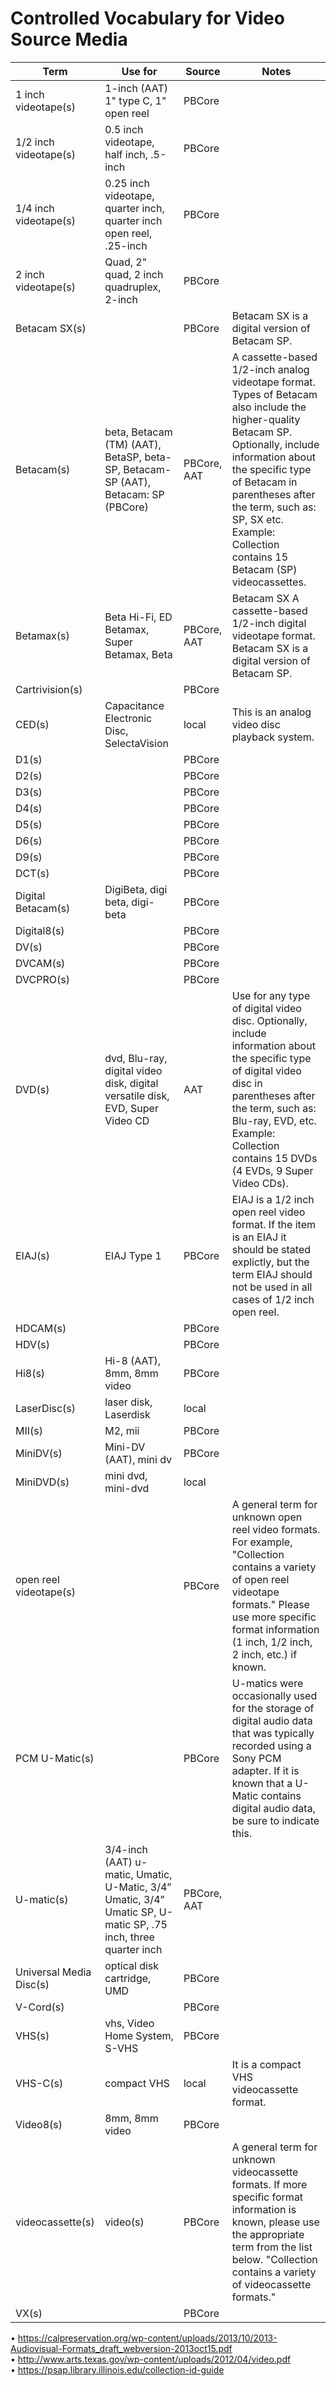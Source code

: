 # Controlled Vocabulary for Video Source Media


| Term                          	| Use for                           	| Source 	| Notes              |
|-------------------------------	|-----------------------------------	|--------	|-----------------------	|
| 1 inch videotape(s)                                                                                              | 1-inch (AAT) 1" type C, 1" open reel                                                                           | PBCore                               |                                                                                                                                                                                                                                                                                                     |
| 1/2 inch videotape(s)                                                                                            | 0.5 inch videotape, half inch, .5-inch                                                                         | PBCore                               |                                                                                                                                                                                                                                                                                                     |
| 1/4 inch videotape(s)                                                                                            | 0.25 inch videotape, quarter inch, quarter inch open reel, .25-inch                                            | PBCore                               |                                                                                                                                                                                                                                                                                                     |
| 2 inch videotape(s)                                                                                              | Quad, 2" quad, 2 inch quadruplex, 2-inch                                                                       | PBCore                               |                                                                                                                                                                                                                                                                                                     |
| Betacam SX(s)                                                                                                    |                                                                                                                | PBCore                               | Betacam SX is a digital version of Betacam SP.                                                                                                                                                                                                                                                      |
| Betacam(s)                                                                                                       | beta, Betacam (TM) (AAT), BetaSP, beta-SP, Betacam-SP (AAT), Betacam: SP (PBCore)                              | PBCore, AAT                          | A cassette-based 1/2-inch analog videotape format. Types of Betacam also include the higher-quality Betacam SP. Optionally, include information about the specific type of Betacam in parentheses after the term, such as: SP, SX etc. Example: Collection contains 15 Betacam (SP) videocassettes. |
| Betamax(s)                                                                                                       | Beta Hi-Fi, ED Betamax, Super Betamax, Beta                                                                    | PBCore, AAT                          | Betacam SX A cassette-based 1/2-inch digital videotape format. Betacam SX is a digital version of Betacam SP.                                                                                                                                                                                       |
| Cartrivision(s)                                                                                                  |                                                                                                                | PBCore                               |                                                                                                                                                                                                                                                                                                     |
| CED(s)                                                                                                           | Capacitance Electronic Disc, SelectaVision                                                                     | local                                | This is an analog video disc playback system.                                                                                                                                                                                                                                                       |
| D1(s)                                                                                                            |                                                                                                                | PBCore                               |                                                                                                                                                                                                                                                                                                     |
| D2(s)                                                                                                            |                                                                                                                | PBCore                               |                                                                                                                                                                                                                                                                                                     |
| D3(s)                                                                                                            |                                                                                                                | PBCore                               |                                                                                                                                                                                                                                                                                                     |
| D4(s)                                                                                                            |                                                                                                                | PBCore                               |                                                                                                                                                                                                                                                                                                     |
| D5(s)                                                                                                            |                                                                                                                | PBCore                               |                                                                                                                                                                                                                                                                                                     |
| D6(s)                                                                                                            |                                                                                                                | PBCore                               |                                                                                                                                                                                                                                                                                                     |
| D9(s)                                                                                                            |                                                                                                                | PBCore                               |                                                                                                                                                                                                                                                                                                     |
| DCT(s)                                                                                                           |                                                                                                                | PBCore                               |                                                                                                                                                                                                                                                                                                     |
| Digital Betacam(s)                                                                                               | DigiBeta, digi beta, digi-beta                                                                                 | PBCore                               |                                                                                                                                                                                                                                                                                                     |
| Digital8(s)                                                                                                      |                                                                                                                | PBCore                               |                                                                                                                                                                                                                                                                                                     |
| DV(s)                                                                                                            |                                                                                                                | PBCore                               |                                                                                                                                                                                                                                                                                                     |
| DVCAM(s)                                                                                                         |                                                                                                                | PBCore                               |                                                                                                                                                                                                                                                                                                     |
| DVCPRO(s)                                                                                                        |                                                                                                                | PBCore                               |                                                                                                                                                                                                                                                                                                     |
| DVD(s)                                                                                                           | dvd, Blu-ray, digital video disk, digital versatile disk, EVD, Super Video CD                                  | AAT                                  | Use for any type of digital video disc. Optionally, include information about the specific type of digital video disc in parentheses after the term, such as: Blu-ray, EVD, etc. Example: Collection contains 15 DVDs (4 EVDs, 9 Super Video CDs).                                                  |
| EIAJ(s)                                                                                                          | EIAJ Type 1                                                                                                    | PBCore                               | EIAJ is a 1/2 inch open reel video format. If the item is an EIAJ it should be stated explictly, but the term EIAJ should not be used in all cases of 1/2 inch open reel.                                                                                                                           |
| HDCAM(s)                                                                                                         |                                                                                                                | PBCore                               |                                                                                                                                                                                                                                                                                                     |
| HDV(s)                                                                                                           |                                                                                                                | PBCore                               |                                                                                                                                                                                                                                                                                                     |
| Hi8(s)                                                                                                           | Hi-8 (AAT), 8mm, 8mm video                                                                                     | PBCore                               |                                                                                                                                                                                                                                                                                                     |
| LaserDisc(s)                                                                                                     | laser disk, Laserdisk                                                                                          | local                                |                                                                                                                                                                                                                                                                                                     |
| MII(s)                                                                                                           | M2, mii                                                                                                        | PBCore                               |                                                                                                                                                                                                                                                                                                     |
| MiniDV(s)                                                                                                        | Mini-DV (AAT), mini dv                                                                                         | PBCore                               |                                                                                                                                                                                                                                                                                                     |
| MiniDVD(s)                                                                                                       | mini dvd, mini-dvd                                                                                             | local                                |                                                                                                                                                                                                                                                                                                     |
| open reel videotape(s)                                                                                           |                                                                                                                | PBCore                               | A general term for unknown open reel video formats. For example, "Collection contains a variety of open reel videotape formats." Please use more specific format information (1 inch, 1/2 inch, 2 inch, etc.) if known.                                                                             |
| PCM U-Matic(s)                                                                                                   |                                                                                                                | PBCore                               | U-matics were occasionally used for the storage of digital audio data that was typically recorded using a Sony PCM adapter. If it is known that a U-Matic contains digital audio data, be sure to indicate this.                                                                                    |
| U-matic(s)                                                                                                       | 3/4-inch (AAT) u-matic, Umatic, U-Matic, 3/4” Umatic, 3/4” Umatic SP, U-matic SP, .75 inch, three quarter inch | PBCore, AAT                          |                                                                                                                                                                                                                                                                                                     |
| Universal Media Disc(s)                                                                                          | optical disk cartridge, UMD                                                                                    | PBCore                               |                                                                                                                                                                                                                                                                                                     |
| V-Cord(s)                                                                                                        |                                                                                                                | PBCore                               |                                                                                                                                                                                                                                                                                                     |
| VHS(s)                                                                                                           | vhs, Video Home System, S-VHS                                                                                  | PBCore                               |                                                                                                                                                                                                                                                                                                     |
| VHS-C(s)                                                                                                         | compact VHS                                                                                                    | local                                | It is a compact VHS videocassette format.                                                                                                                                                                                                                                                           |
| Video8(s)                                                                                                        | 8mm, 8mm video                                                                                                 | PBCore                               |                                                                                                                                                                                                                                                                                                     |
| videocassette(s)                                                                                                 | video(s)                                                                                                       | PBCore                               | A general term for unknown videocassette formats. If more specific format information is known, please use the appropriate term from the list below. "Collection contains a variety of videocassette formats."                                                                                      |
| VX(s)                                                                                                            |                                                                                                                | PBCore                               |                                                                                                                                                                                                                                                                                                     |                                                                                                                        

•	https://calpreservation.org/wp-content/uploads/2013/10/2013-Audiovisual-Formats_draft_webversion-2013oct15.pdf<br>
•	http://www.arts.texas.gov/wp-content/uploads/2012/04/video.pdf<br>
• https://psap.library.illinois.edu/collection-id-guide
                                                                                                                          

